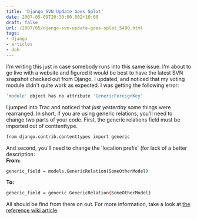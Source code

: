 ```yaml
---
title: 'Django SVN Update Goes Splat'
date: 2007-05-09T20:30:00.002+10:00
draft: false
url: /2007/05/django-svn-update-goes-splat_5490.html
tags: 
- django
- articles
- doh
---
```


I'm writing this just in case somebody runs into this same issue. I'm about to go live with a website and figured it would be best to have the latest SVN snapshot checked out from Django. I updated, and noticed that my voting module didn't quite work as expected. I was getting the following error:  
```bash
'module' object has no attribute 'GenericForeignKey'
```  
  
I jumped into Trac and noticed that _just yesterday_ some things were rearranged. In short, if you are using generic relations, you'll need to change two parts of your code. First, the generic relations field must be imported out of conttenttype.  
```bash
from django.contrib.contenttypes import generic
```  
  
And second, you'll need to change the 'location prefix' (for lack of a better description:  
**From:**  
```bash
generic_field = models.GenericRelation(SomeOtherModel)
```  
  
**To:**  
```bash
generic_field = generic.GenericRelation(SomeOtherModel)
```  
  
All should be find from there on out. For more information, take a look at [the reference wiki article](http://code.djangoproject.com/wiki/BackwardsIncompatibleChanges).